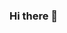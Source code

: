 ### Hi there 👋

<!--
**ajfaheyii/ajfaheyii** is a ✨ _special_ ✨ repository because its `README.md` (this file) appears on your GitHub profile.

Here are some ideas to get you started:

- 🔭 I’m currently working on ...
- 🌱 I’m currently learning ...
- 👯 I’m looking to collaborate on ...
- 🤔 I’m looking for help with ...
- 💬 Ask me about ...
- 📫 How to reach me fahey.andrew@gmail.com
: ...
- 😄 Pronouns: ...
- ⚡ Fun fact: ...
-->
